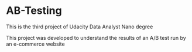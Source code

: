 # AB-Testing
This is the third project of Udacity Data Analyst Nano degree

This project was developed to understand the results of an A/B test run by an e-commerce website
